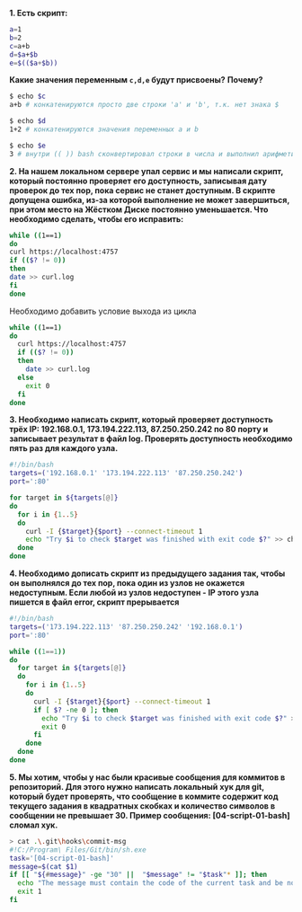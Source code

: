 **1. Есть скрипт:**
```bash
a=1
b=2
c=a+b
d=$a+$b
e=$(($a+$b))
```
**Какие значения переменным `c,d,e` будут присвоены?**
**Почему?**  
```bash
$ echo $c
a+b # конкатенируются просто две строки 'a' и 'b', т.к. нет знака $

$ echo $d
1+2 # конкатенируются значения переменных a и b

$ echo $e
3 # внутри (( )) bash сконвертировал строки в числа и выполнил арифметическую операцию
```

**2. На нашем локальном сервере упал сервис и мы написали скрипт, который постоянно проверяет его доступность, записывая дату проверок до тех пор, пока сервис не станет доступным. В скрипте допущена ошибка, из-за которой выполнение не может завершиться, при этом место на Жёстком Диске постоянно уменьшается. Что необходимо сделать, чтобы его исправить:**
```bash
while ((1==1)
do
curl https://localhost:4757
if (($? != 0))
then
date >> curl.log
fi
done
```

Необходимо добавить условие выхода из цикла
```bash
while ((1==1)
do
  curl https://localhost:4757
  if (($? != 0))
  then
    date >> curl.log
  else
    exit 0
  fi
done
```

**3. Необходимо написать скрипт, который проверяет доступность трёх IP: 192.168.0.1, 173.194.222.113, 87.250.250.242 по 80 порту и записывает результат в файл log. Проверять доступность необходимо пять раз для каждого узла.**
```bash
#!/bin/bash
targets=('192.168.0.1' '173.194.222.113' '87.250.250.242')
port=':80'

for target in ${targets[@]}
do
  for i in {1..5}
  do
    curl -I {$target}{$port} --connect-timeout 1
    echo "Try $i to check $target was finished with exit code $?" >> check.log
  done
done
```

**4. Необходимо дописать скрипт из предыдущего задания так, чтобы он выполнялся до тех пор, пока один из узлов не окажется недоступным. Если любой из узлов недоступен - IP этого узла пишется в файл error, скрипт прерывается**
```bash
#!/bin/bash
targets=('173.194.222.113' '87.250.250.242' '192.168.0.1')
port=':80'

while ((1==1))
do
  for target in ${targets[@]}
  do
    for i in {1..5}
    do
      curl -I {$target}{$port} --connect-timeout 1
      if [ $? -ne 0 ]; then
        echo "Try $i to check $target was finished with exit code $?" >> error
        exit 0
      fi
    done
  done
done
```
**5. Мы хотим, чтобы у нас были красивые сообщения для коммитов в репозиторий. Для этого нужно написать локальный хук для git, который будет проверять, что сообщение в коммите содержит код текущего задания в квадратных скобках и количество символов в сообщении не превышает 30. Пример сообщения: [04-script-01-bash] сломал хук.**  

```bash
> cat .\.git\hooks\commit-msg
#!C:/Program\ Files/Git/bin/sh.exe
task='[04-script-01-bash]'
message=$(cat $1)
if [[ "${#message}" -ge "30" ||  "$message" != "$task"* ]]; then
  echo "The message must contain the code of the current task and be no longer than 30 characters"
  exit 1
fi
```

